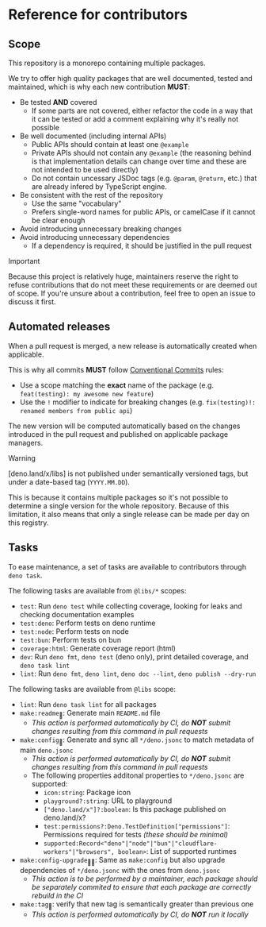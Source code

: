 # Reference for contributors

## Scope

This repository is a monorepo containing multiple packages.

We try to offer high quality packages that are well documented, tested and maintained, which is why each new contribution **MUST**:

- Be tested **AND** covered
  - If some parts are not covered, either refactor the code in a way that it can be tested or add a comment explaining why it's really not possible
- Be well documented (including internal APIs)
  - Public APIs should contain at least one `@example`
  - Private APIs should not contain any `@example` (the reasoning behind is that implementation details can change over time and these are not intended to be used directly)
  - Do not contain uncessary JSDoc tags (e.g. `@param`, `@return`, etc.) that are already infered by TypeScript engine.
- Be consistent with the rest of the repository
  - Use the same "vocabulary"
  - Prefers single-word names for public APIs, or camelCase if it cannot be clear enough
- Avoid introducing unnecessary breaking changes
- Avoid introducing unnecessary dependencies
  - If a dependency is required, it should be justified in the pull request

> [!IMPORTANT]
> Because this project is relatively huge, maintainers reserve the right to refuse contributions that do not meet these requirements or are deemed out of scope.
> If you're unsure about a contribution, feel free to open an issue to discuss it first.

## Automated releases

When a pull request is merged, a new release is automatically created when applicable.

This is why all commits **MUST** follow [Conventional Commits](https://www.conventionalcommits.org) rules:

- Use a scope matching the **exact** name of the package (e.g. `feat(testing): my awesome new feature`)
- Use the `!` modifier to indicate for breaking changes (e.g. `fix(testing)!: renamed members from public api`)

The new version will be computed automatically based on the changes introduced in the pull request and published on applicable package managers.

> [!WARNING]
> [deno.land/x/libs] is not published under semantically versioned tags, but under a date-based tag (`YYYY.MM.DD`).
>
> This is because it contains multiple packages so it's not possible to determine a single version for the whole repository.
> Because of this limitation, it also means that only a single release can be made per day on this registry.

## Tasks

To ease maintenance, a set of tasks are available to contributors through `deno task`.

The following tasks are available from `@libs/*` scopes:

- `test`: Run `deno test` while collecting coverage, looking for leaks and checking documentation examples
- `test:deno`: Perform tests on deno runtime
- `test:node`: Perform tests on node
- `test:bun`: Perform tests on bun
- `coverage:html`: Generate coverage report (html)
- `dev`: Run `deno fmt`, `deno test` (deno only), print detailed coverage, and `deno task lint`
- `lint`: Run `deno fmt`, `deno lint`, `deno doc --lint`, `deno publish --dry-run`

The following tasks are available from `@libs` scope:

- `lint`: Run `deno task lint` for all packages
- `make:readme`<sub>🤖</sub>: Generate main `README.md` file
  - _This action is performed automatically by CI, do **NOT** submit changes resulting from this command in pull requests_
- `make:config`<sub>🤖</sub>: Generate and sync all `*/deno.jsonc` to match metadata of main `deno.jsonc`
  - _This action is performed automatically by CI, do **NOT** submit changes resulting from this command in pull requests_
  - The following properties additonal properties to `*/deno.jsonc` are supported:
    - `icon:string`: Package icon
    - `playground?:string`: URL to playground
    - `["deno.land/x"]?:boolean`: Is this package published on deno.land/x?
    - `test:permissions?:Deno.TestDefinition["permissions"]`: Permissions required for tests _(these should be minimal)_
    - `supported:Record<"deno"|"node"|"bun"|"cloudflare-workers"|"browsers", boolean>`: List of supported runtimes
- `make:config-upgrade`<sub>👨‍💻</sub>: Same as `make:config` but also upgrade dependencies of `*/deno.jsonc` with the ones from `deno.jsonc`
  - _This action is to be performed by a maintainer, each package should be separately commited to ensure that each package are correctly rebuild in the CI_
- `make:tag`<sub>🤖</sub>: verify that new tag is semantically greater than previous one
  - _This action is performed automatically by CI, do **NOT** run it locally_
